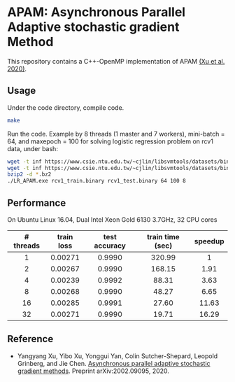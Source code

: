 # APAM: Asynchronous Parallel Adaptive stochastic gradient Method

This repository contains a C++-OpenMP implementation of APAM [(Xu et al. 2020)](#Xu2020).


## Usage

Under the code directory, compile code. 

```sh
make 
```

Run the code. Example by 8 threads (1 master and 7 workers), mini-batch = 64, and maxepoch = 100 for solving logistic regression problem on rcv1 data, under bash:

```sh
wget -t inf https://www.csie.ntu.edu.tw/~cjlin/libsvmtools/datasets/binary/rcv1_train.binary.bz2
wget -t inf https://www.csie.ntu.edu.tw/~cjlin/libsvmtools/datasets/binary/rcv1_test.binary.bz2
bzip2 -d *.bz2
./LR_APAM.exe rcv1_train.binary rcv1_test.binary 64 100 8
```

## Performance

On Ubuntu Linux 16.04, Dual Intel Xeon Gold 6130 3.7GHz, 32 CPU cores

|# threads | train loss | test accuracy | train time (sec) | speedup|
| :-------: | :---------: | :-----------: | :--------------: | :-----: |
| 1           | 0.00271   | 0.9990       | 320.99            | 1        |
| 2           | 0.00267   | 0.9990       | 168.15            | 1.91   |
| 4           | 0.00239   | 0.9992       | 88.31              | 3.63   |
| 8           | 0.00268   | 0.9990       | 48.27              | 6.65   |
| 16         | 0.00285   | 0.9991       | 27.60              | 11.63 |
| 32         | 0.00271   | 0.9990       | 19.71              | 16.29 |

## Reference

- <a name="Xu2020"></a>Yangyang Xu, Yibo Xu, Yonggui Yan, Colin Sutcher-Shepard, Leopold Grinberg, and Jie Chen. [Asynchronous parallel adaptive stochastic gradient methods](https://arxiv.org/abs/2002.09095). Preprint arXiv:2002.09095, 2020.
